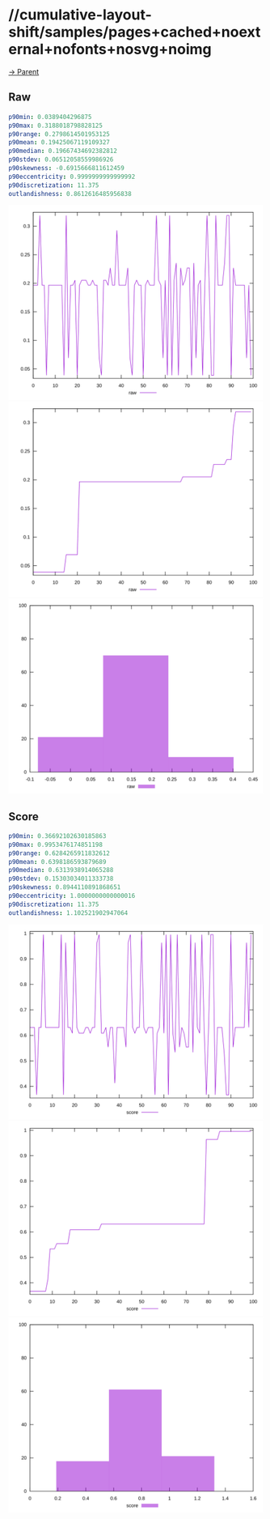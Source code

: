 
# //cumulative-layout-shift/samples/pages+cached+noexternal+nofonts+nosvg+noimg

[→ Parent](../..)


## Raw


```yaml
p90min: 0.0389404296875
p90max: 0.3188018798828125
p90range: 0.2798614501953125
p90mean: 0.19425067119109327
p90median: 0.19667434692382812
p90stdev: 0.06512058559986926
p90skewness: -0.6915666811612459
p90eccentricity: 0.9999999999999992
p90discretization: 11.375
outlandishness: 0.8612616485956838

```

![PLOT: raw-values](./raw/values.svg)![PLOT: raw-sorted](./raw/sorted.svg)![PLOT: raw-histogram](./raw/histogram.svg)
## Score


```yaml
p90min: 0.36692102630185863
p90max: 0.9953476174851198
p90range: 0.6284265911832612
p90mean: 0.6398186593879689
p90median: 0.6313938914065288
p90stdev: 0.15303034011333738
p90skewness: 0.8944110891868651
p90eccentricity: 1.0000000000000016
p90discretization: 11.375
outlandishness: 1.102521902947064

```

![PLOT: score-values](./score/values.svg)![PLOT: score-sorted](./score/sorted.svg)![PLOT: score-histogram](./score/histogram.svg)